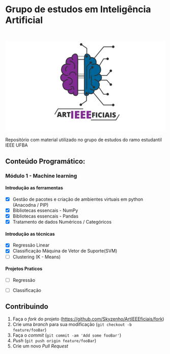 # Grupo de estudos em Inteligência Artificial

<!-- LOGO -->
<br />
<p align="center">
  <a href="#">
    <img src="Logo.jpg" alt="Logo">
  </a>
</p>


Repositório com material utilizado no grupo de estudos do ramo estudantil IEEE UFBA


## Conteúdo Programático: 

### Módulo 1 - Machine learning

#### Introdução as ferramentas
- [X] Gestão de pacotes e criação de ambientes virtuais em python (Anacodna / PIP)
- [X] Bibliotecas essencais - NumPy
- [X] Bibliotecas essencais - Pandas
- [X] Tratamento de dados Numéricos / Categóricos
#### Introdução as técnicas 
- [X] Regressão Linear
- [X] Classificação Máquina de Vetor de Suporte(SVM)
- [ ] Clustering (K - Means)
#### Projetos Praticos
- [ ] Regressão
- [ ] Classificação


## Contribuindo 

1. Faça o _fork_ do projeto (<https://github.com/Skyzenho/ArtIEEEficiais/fork>)
2. Crie uma _branch_ para sua modificação (`git checkout -b feature/fooBar`)
3. Faça o _commit_ (`git commit -am 'Add some fooBar'`)
4. _Push_ (`git push origin feature/fooBar`)
5. Crie um novo _Pull Request_
